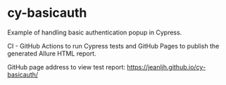 # cy-basicauth

Example of handling basic authentication popup in Cypress.

CI - GitHub Actions to run Cypress tests and GitHub Pages to publish the generated Allure HTML report.

GitHub page address to view test report: https://jeanljh.github.io/cy-basicauth/
